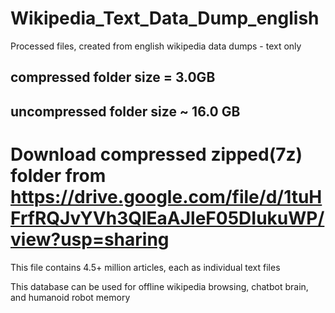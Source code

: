 # Wikipedia_Text_Data_Dump_english
Processed files, created from english wikipedia data dumps - text only

## compressed folder size  = 3.0GB
## uncompressed folder size ~ 16.0 GB

# Download compressed zipped(7z) folder from https://drive.google.com/file/d/1tuHFrfRQJvYVh3QlEaAJleF05DIukuWP/view?usp=sharing

This  file contains 4.5+ million articles, each as individual text files

This database can be used for offline wikipedia browsing, chatbot brain, and humanoid robot memory



 
